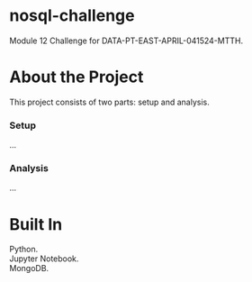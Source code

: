 # nosql-challenge
Module 12 Challenge for DATA-PT-EAST-APRIL-041524-MTTH.


# About the Project
This project consists of two parts: setup and analysis.  

### Setup

...

### Analysis

...

# Built In
Python.  
Jupyter Notebook.  
MongoDB.  
